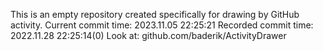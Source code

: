 This is an empty repository created specifically for drawing by GitHub activity.
Current commit time: 2023.11.05 22:25:21
Recorded commit time: 2022.11.28 22:25:14(0)
Look at: github.com/baderik/ActivityDrawer
